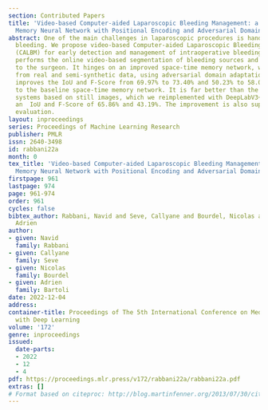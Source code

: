 ```yaml
---
section: Contributed Papers
title: 'Video-based Computer-aided Laparoscopic Bleeding Management: a Space-time
  Memory Neural Network with Positional Encoding and Adversarial Domain Adaptation'
abstract: One of the main challenges in laparoscopic procedures is handling intraoperative
  bleeding. We propose video-based Computer-aided Laparoscopic Bleeding Management
  (CALBM) for early detection and management of intraoperative bleeding. Our system
  performs the online video-based segmentation of bleeding sources and displays them
  to the surgeon. It hinges on an improved space-time memory network, which we train
  from real and semi-synthetic data, using adversarial domain adaptation. Our system
  improves the IoU and F-Score from 69.97% to 73.40% and 50.23% to 58.09% in comparison
  to the baseline space-time memory network. It is far better than the prior CALBM
  systems based on still images, which we reimplemented with DeepLabV3+, reaching
  an  IoU and F-Score of 65.86% and 43.19%. The improvement is also supported by user
  evaluation.
layout: inproceedings
series: Proceedings of Machine Learning Research
publisher: PMLR
issn: 2640-3498
id: rabbani22a
month: 0
tex_title: 'Video-based Computer-aided Laparoscopic Bleeding Management: a Space-time
  Memory Neural Network with Positional Encoding and Adversarial Domain Adaptation'
firstpage: 961
lastpage: 974
page: 961-974
order: 961
cycles: false
bibtex_author: Rabbani, Navid and Seve, Callyane and Bourdel, Nicolas and Bartoli,
  Adrien
author:
- given: Navid
  family: Rabbani
- given: Callyane
  family: Seve
- given: Nicolas
  family: Bourdel
- given: Adrien
  family: Bartoli
date: 2022-12-04
address:
container-title: Proceedings of The 5th International Conference on Medical Imaging
  with Deep Learning
volume: '172'
genre: inproceedings
issued:
  date-parts:
  - 2022
  - 12
  - 4
pdf: https://proceedings.mlr.press/v172/rabbani22a/rabbani22a.pdf
extras: []
# Format based on citeproc: http://blog.martinfenner.org/2013/07/30/citeproc-yaml-for-bibliographies/
---
```

